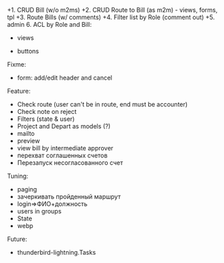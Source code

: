 +1. CRUD Bill (w/o m2ms)
+2. CRUD Route to Bill (as m2m) - views, forms, tpl
+3. Route Bills (w/ comments)
+4. Filter list by Role (comment out)
+5. admin
 6. ACL by Role and Bill:
+	views
-	buttons

Fixme:
* form: add/edit header and cancel

Feature:
* Check route (user can't be in route, end must be accounter)
* Check note on reject
* Filters (state & user)
* Project and Depart as models (?)
* mailto
* preview
* view bill by intermediate approver
* перехват соглашенных счетов
* Перезапуск несогласованного счет

Tuning:
* paging
* зачеркивать пройденный маршрут
* login=>ФИО+должность
* users in groups
* State
* webp

Future:
* thunderbird-lightning.Tasks
